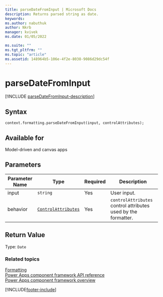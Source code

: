 ```yaml
---
title: parseDateFromInput | Microsoft Docs
description: Returns parsed string as date.
keywords:
ms.author: nabuthuk
author: Nkrb
manager: kvivek
ms.date: 01/05/2022

ms.suite: ""
ms.tgt_pltfrm: ""
ms.topic: "article"
ms.assetid: 148964b5-106e-4f2e-8038-9086d29dc54f
---
```


# parseDateFromInput

[!INCLUDE [parseDateFromInput-description](includes/parseDateFromInput-description.md)]

## Syntax

`context.formatting.parseDateFromInput(input, controlAttributes);`

## Available for

Model-driven and canvas apps

## Parameters

| Parameter Name | Type                                           | Required | Description   |
| -------------- | ------------------ | -------- | ------------------------------- |
| input          | `string`                                       | Yes      | User input.  |
| behavior       | [`ControlAttributes`](../Controlattributes.md) | Yes      | `controlAttributes` control attributes used by the formatter. |

## Return Value

Type: `Date`

### Related topics

[Formatting](../formatting.md)<br/>
[Power Apps component framework API reference](../../reference/index.md)<br/>
[Power Apps component framework overview](../../overview.md)

[!INCLUDE[footer-include](../../../../includes/footer-banner.md)]
